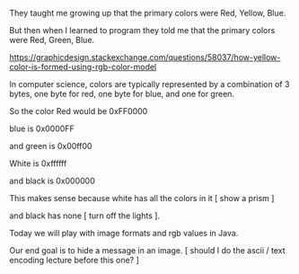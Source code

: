 They taught me growing up that the primary colors were Red, Yellow, Blue.

But then when I learned to program they told me that the primary colors were Red, Green, Blue.

https://graphicdesign.stackexchange.com/questions/58037/how-yellow-color-is-formed-using-rgb-color-model

In computer science, colors are typically represented by a combination of 3 bytes, one byte for red, one byte for blue, and one for green. 

So the color Red would be 0xFF0000

blue is 
0x0000FF

and green is 0x00ff00

White is 0xffffff

and black is 0x000000

This makes sense because white has all the colors in it [ show a prism ]

and black has none [ turn off the lights ].

Today we will play with image formats and rgb values in Java.

Our end goal is to hide a message in an image. [ should I do the ascii / text encoding lecture before this one? ]
